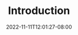 ---
title: "Introduction"
date: 2022-11-11T12:01:27-08:00
weight: 1
meta_image: tech/java_concurrency_in_practice/jcip.png
image: tech/java_concurrency_in_practice/jcip.png
enableToc: false
collapsible: true
---